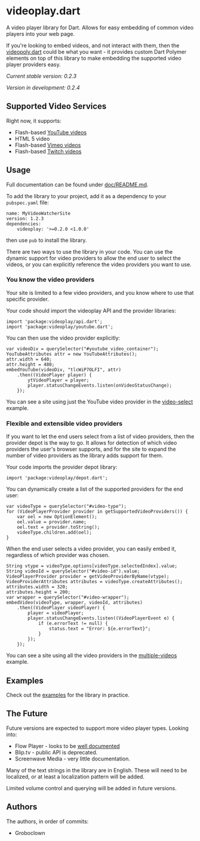 # videoplay.dart

A video player library for Dart.  Allows for easy embedding of common video
players into your web page.

If you're looking to embed videos, and not interact with them, then the
[videopoly.dart](https://pub.dartlang.org/packages/videopoly) could be what
you want - it provides custom Dart Polymer elements on top of this library to
make embedding the supported video player providers easy.

_Current stable version: 0.2.3_

_Version in development: 0.2.4_

## Supported Video Services

Right now, it supports:

* Flash-based
  [YouTube videos](https://developers.google.com/youtube/js_api_reference)
* HTML 5 video
* Flash-based [Vimeo videos](http://developer.vimeo.com/player/js-api)
* Flash-based
  [Twitch videos](https://github.com/justintv/Twitch-API/blob/master/player.md)



## Usage

Full documentation can be found under [doc/README.md](doc/README.md).

To add the library to your project, add it as a dependency to your
`pubspec.yaml` file:

    name: MyVideoWatcherSite
    version: 1.2.3
    dependencies:
        videoplay: '>=0.2.0 <1.0.0'

then use `pub` to install the library.

There are two ways to use the library in your code.  You can use the dynamic
support for video providers to allow the end user to select the videos, or
you can explicitly reference the video providers you want to use.


### You know the video providers

Your site is limited to a few video providers, and you know where to use
that specific provider.

Your code should import the videoplay API and the provider libraries:

    import 'package:videoplay/api.dart';
    import 'package:videoplay/youtube.dart';

You can then use the video provider explicitly:

    var videoDiv = querySelector("#youtube_video_container");
    YouTubeAttributes attr = new YouTubeAttributes();
    attr.width = 640;
    attr.height = 480;
    embedYouTube(videoDiv, "tlcWiP7OLFI", attr)
        .then((VideoPlayer player) {
            ytVideoPlayer = player;
            player.statusChangeEvents.listen(onVideoStatusChange);
        });

You can see a site using just the YouTube video provider in the
[video-select](example/video-select) example.


### Flexible and extensible video providers

If you want to let the end users select from a list of video providers, then
the provider depot is the way to go.  It allows for detection of which
video providers the user's browser supports, and for the site to expand the
number of video providers as the library adds support for them.

Your code imports the provider depot library:

    import 'package:videoplay/depot.dart';

You can dynamically create a list of the supported providers for the end user:

    var videoType = querySelector("#video-type");
    for (VideoPlayerProvider provider in getSupportedVideoProviders()) {
        var oel = new OptionElement();
        oel.value = provider.name;
        oel.text = provider.toString();
        videoType.children.add(oel);
    }

When the end user selects a video provider, you can easily embed it, regardless
of which provider was chosen.

    String vtype = videoType.options[videoType.selectedIndex].value;
    String videoId = querySelector("#video-id").value;
    VideoPlayerProvider provider = getVideoProviderByName(vtype);
    VideoProviderAttributes attributes = videoType.createAttributes();
    attributes.width = 320;
    attributes.height = 200;
    var wrapper = querySelector("#video-wrapper");
    embedVideo(videoType, wrapper, videoId, attributes)
        .then((VideoPlayer videoPlayer) {
            player = videoPlayer;
            player.statusChangeEvents.listen((VideoPlayerEvent e) {
                if (e.errorText != null) {
                    status.text = "Error: ${e.errorText}";
                }
            });
        });

You can see a site using all the video providers in the
[multiple-videos](example/multiple-videos) example.



## Examples

Check out the [examples](example/README.md) for the library in practice.



## The Future

Future versions are expected to support more video player types.  Looking into:

* Flow Player - looks to be
  [well documented](http://flash.flowplayer.org/documentation/api/)
* Blip.tv - public API is deprecated.
* Screenwave Media - very little documentation.

Many of the text strings in the library are in English.  These will need to be
localized, or at least a localization pattern will be added.

Limited volume control and querying will be added in future versions.


## Authors

The authors, in order of commits:

* Groboclown
